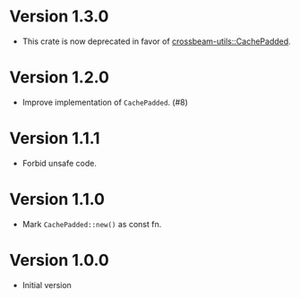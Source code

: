 # Version 1.3.0

- This crate is now deprecated in favor of [crossbeam-utils::CachePadded](https://docs.rs/crossbeam-utils/latest/crossbeam_utils/struct.CachePadded.html).

# Version 1.2.0

- Improve implementation of `CachePadded`. (#8)

# Version 1.1.1

- Forbid unsafe code.

# Version 1.1.0

- Mark `CachePadded::new()` as const fn.

# Version 1.0.0

- Initial version
